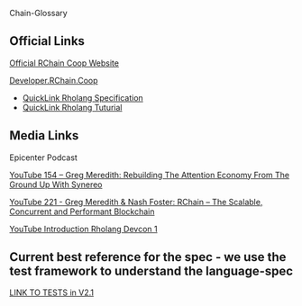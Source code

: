 Chain-Glossary

## Official Links

[Official RChain Coop Website](https://www.rchain.coop/)

[Developer.RChain.Coop](https://developer.rchain.coop/)

* [QuickLink Rholang Specification](https://developer.rchain.coop/rholang-spec-0.2.pdf)
* [QuickLink Rholang Tuturial](https://developer.rchain.coop/tutorial)

## Media Links

Epicenter Podcast

[YouTube 154 – Greg Meredith: Rebuilding The Attention Economy From The Ground Up With Synereo](https://www.youtube.com/watch?v=0jRNSEt-D9A)

[YouTube 221 - Greg Meredith & Nash Foster: RChain – The Scalable, Concurrent and Performant Blockchain](https://www.youtube.com/watch?v=kojlx2ykRsA)

[YouTube Introduction Rholang Devcon 1](https://www.youtube.com/watch?v=7tW1fAWg6s8)

## Current best reference for the spec - we use the test framework to understand the language-spec

[LINK TO TESTS in V2.1](https://github.com/rchain/rchain/tree/b23ab1c290aeb113b078db9c8d52a1124402c69f/rholang/examples)

